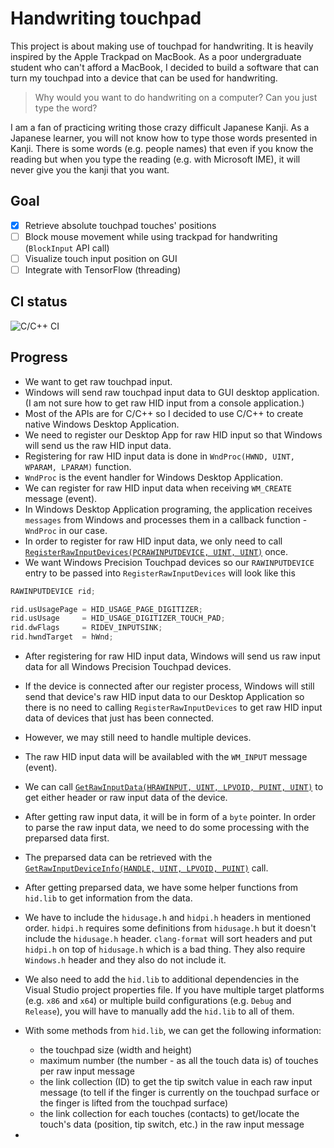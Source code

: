 # Handwriting touchpad

This project is about making use of touchpad for handwriting. It is heavily inspired by the Apple Trackpad on MacBook. As a poor undergraduate student who can't afford a MacBook, I decided to build a software that can turn my touchpad into a device that can be used for handwriting.

> Why would you want to do handwriting on a computer? Can you just type the word?

I am a fan of practicing writing those crazy difficult Japanese Kanji. As a Japanese learner, you will not know how to type those words presented in Kanji. There is some words (e.g. people names) that even if you know the reading but when you type the reading (e.g. with Microsoft IME), it will never give you the kanji that you want.

## Goal

- [x] Retrieve absolute touchpad touches' positions
- [ ] Block mouse movement while using trackpad for handwriting (`BlockInput` API call)
- [ ] Visualize touch input position on GUI
- [ ] Integrate with TensorFlow (threading)

## CI status

![C/C++ CI](https://github.com/ichisadashioko/windows-touchpad/workflows/C/C++%20CI/badge.svg)

## Progress

- We want to get raw touchpad input.
- Windows will send raw touchpad input data to GUI desktop application. (I am not sure how to get raw HID input from a console application.)
- Most of the APIs are for C/C++ so I decided to use C/C++ to create native Windows Desktop Application.
- We need to register our Desktop App for raw HID input so that Windows will send us the raw HID input data.
- Registering for raw HID input data is done in `WndProc(HWND, UINT, WPARAM, LPARAM)` function.
- `WndProc` is the event handler for Windows Desktop Application.
- We can register for raw HID input data when receiving `WM_CREATE` message (event).
- In Windows Desktop Application programing, the application receives `messages` from Windows and processes them in a callback function - `WndProc` in our case.
- In order to register for raw HID input data, we only need to call [`RegisterRawInputDevices(PCRAWINPUTDEVICE, UINT, UINT)`][registerrawinputdevices] once.
- We want Windows Precision Touchpad devices so our `RAWINPUTDEVICE` entry to be passed into `RegisterRawInputDevices` will look like this

```c
RAWINPUTDEVICE rid;

rid.usUsagePage = HID_USAGE_PAGE_DIGITIZER;
rid.usUsage     = HID_USAGE_DIGITIZER_TOUCH_PAD;
rid.dwFlags     = RIDEV_INPUTSINK;
rid.hwndTarget  = hWnd;
```

- After registering for raw HID input data, Windows will send us raw input data for all Windows Precision Touchpad devices.
- If the device is connected after our register process, Windows will still send that device's raw HID input data to our Desktop Application so there is no need to calling `RegisterRawInputDevices` to get raw HID input data of devices that just has been connected.
- However, we may still need to handle multiple devices.
- The raw HID input data will be availabled with the `WM_INPUT` message (event).
- We can call [`GetRawInputData(HRAWINPUT, UINT, LPVOID, PUINT, UINT)`][getrawinputdata] to get either header or raw input data of the device.
- After getting raw input data, it will be in form of a `byte` pointer. In order to parse the raw input data, we need to do some processing with the preparsed data first.
- The preparsed data can be retrieved with the [`GetRawInputDeviceInfo(HANDLE, UINT, LPVOID, PUINT)`][getrawinputdeviceinfoa] call.
- After getting preparsed data, we have some helper functions from `hid.lib` to get information from the data.
- We have to include the `hidusage.h` and `hidpi.h` headers in mentioned order. `hidpi.h` requires some definitions from `hidusage.h` but it doesn't include the `hidusage.h` header. `clang-format` will sort headers and put `hidpi.h` on top of `hidusage.h` which is a bad thing. They also require `Windows.h` header and they also do not include it.
- We also need to add the `hid.lib` to additional dependencies in the Visual Studio project properties file. If you have multiple target platforms (e.g. `x86` and `x64`) or multiple build configurations (e.g. `Debug` and `Release`), you will have to manually add the `hid.lib` to all of them.

- With some methods from `hid.lib`, we can get the following information:

    - the touchpad size (width and height)
    - maximum number (the number - as all the touch data is) of touches per raw input message
    - the link collection (ID) to get the tip switch value in each raw input message (to tell if the finger is currently on the touchpad surface or the finger is lifted from the touchpad surface)
    - the link collection for each touches (contacts) to get/locate the touch's data (position, tip switch, etc.) in the raw input message

- 

[getrawinputdeviceinfoa]: https://docs.microsoft.com/en-us/windows/win32/api/winuser/nf-winuser-getrawinputdeviceinfoa
[getrawinputdata]: https://docs.microsoft.com/en-us/windows/win32/api/winuser/nf-winuser-getrawinputdata
[registerrawinputdevices]: https://docs.microsoft.com/en-us/windows/win32/api/winuser/nf-winuser-registerrawinputdevices
